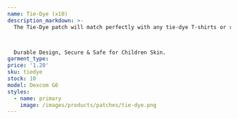 ```yaml
---
name: Tie-Dye (x10)
description_markdown: >-
  The Tie-Dye patch will match perfectly with any tie-dye T-shirts or related paraphernalia. Take one whenever you need to chill with the vibes of tie-dye.



  Durable Design, Secure & Safe for Children Skin.
garment_type:
price: '1.20'
sku: tiedye
stock: 10
model: Dexcom G6
styles:
  - name: primary
    image: /images/products/patches/tie-dye.png
---
```

